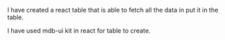 I have created a react table that is able to fetch all the data 
in put it in the table.

I have used mdb-ui kit in react for table 
to create.